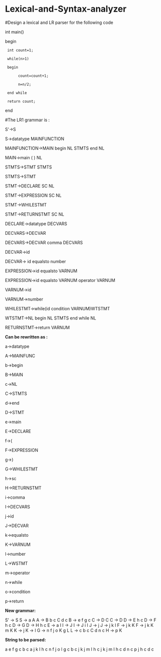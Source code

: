 # Lexical-and-Syntax-analyzer

#Design a lexical and LR parser for the following code

int main()

begin

     int count=1;
     
     while(n>1) 
     
     begin    
     
          count=count+1;
          
          n=n/2;
          
     end while 
     
     return count;
     
end 

#The LR1 grammar is :

S'->S

S->datatype MAINFUNCTION

MAINFUNCTION->MAIN begin NL STMTS end NL

MAIN->main ( ) NL

STMTS->STMT STMTS

STMTS->STMT

STMT->DECLARE SC NL

STMT->EXPRESSION SC NL

STMT->WHILESTMT 

STMT->RETURNSTMT SC NL

DECLARE->datatype DECVARS

DECVARS->DECVAR

DECVARS->DECVAR comma DECVARS

DECVAR->id

DECVAR-> id equalsto number

EXPRESSION->id equalsto VARNUM

EXPRESSION->id equalsto VARNUM operator VARNUM

VARNUM->id

VARNUM->number

WHILESTMT->while(id condition VARNUM)WTSTMT

WTSTMT->NL begin NL STMTS end while NL

RETURNSTMT->return VARNUM


<b>Can be rewritten as :</b>

a->datatype

A->MAINFUNC

b->begin

B->MAIN

c->NL

C->STMTS

d->end

D->STMT

e->main

E->DECLARE

f->(

F->EXPRESSION

g->)

G->WHILESTMT

h->sc

H->RETURNSTMT

i->comma

I->DECVARS

j->id

J->DECVAR

k->equalsto

K->VARNUM

l->number

L->WSTMT

m->operator

n->while

o->condition

p->return

<b>New grammar:</b>

S' -> S
S -> a A
A -> B b c C d c
B -> e f g c
C -> D C
C -> D
D -> E h c
D -> F h c
D -> G
D -> H h c
E -> a I
I -> J
I -> J i I
J -> j
J -> j k l
F -> j k K
F -> j k K m K
K -> j
K -> l
G -> n f j o K g L
L -> c b c C d n c
H -> p K

<b>String to be parsed:</b>

a e f g c b c a j k l h c n f j o l g c b c j k j m l h c j k j m l h c d n c p j h c d c
